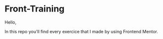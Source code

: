 # Front-Training

Hello,

In this repo you'll find every exercice that I made by using Frontend Mentor.